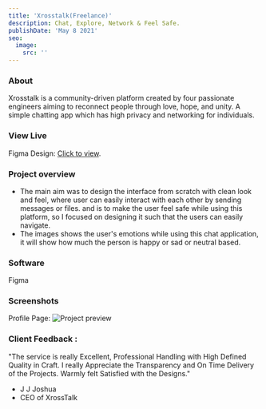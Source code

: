 ```yaml
---
title: 'Xrosstalk(Freelance)'
description: Chat, Explore, Network & Feel Safe.
publishDate: 'May 8 2021'
seo:
  image:
    src: ''
---
```



### About

Xrosstalk is a community-driven platform created by four passionate engineers aiming to reconnect people through love, hope, and unity. A simple chatting app  which has high privacy and networking for individuals. 
  
### View Live

Figma Design:
[Click to view](https://www.figma.com/design/D6zIlHGVahcAf2nxJVW3dG/SLT-XROSS-TALK-DESIGN?node-id=0-1&t=zyeEJFWatisQU5DB-1).


### Project overview

- The main aim was to design the interface from scratch with clean look and feel, where user can  easily interact with each other by sending messages or files.
and is to make the user feel safe while using this platform, so I focused on designing it such that the users can easily navigate.
- The images shows the user's emotions  while using this chat application, it will show how much the person  is happy or sad or neutral based.
  
### Software

Figma

### Screenshots

Profile Page:
![Project preview](/re-cross.png)



### Client Feedback : 

"The service is really Excellent, Professional Handling with High Defined Quality in  Craft. I really Appreciate the Transparency and On Time Delivery of the Projects. Warmly felt Satisfied with the Designs."

- J J Joshua
- CEO of XrossTalk
  
